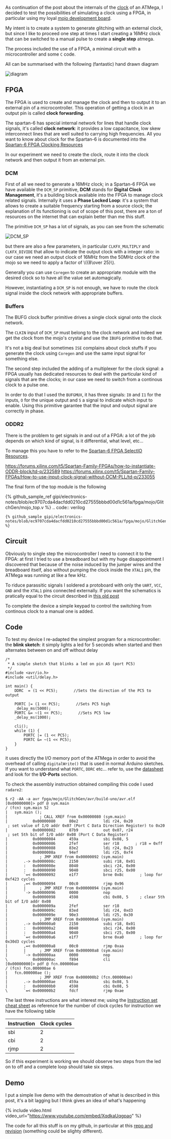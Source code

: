 <!--
.. title: Single stepping an ATmega with a FPGA
.. slug: single-stepping-atmega
.. date: 2018-04-21 00:00:00
.. tags: electronics,atmega,FPGA,Mojo,WIP
.. category: 
.. link: 
.. description: 
.. type: text
-->


As continuation of the post about the internals of the [clock](link://slug/clock-atmega)
of an ATMega, I decided to test the possibilities of simulating a clock
using a FPGA, in particular using my loyal [mojo development board](link://slug/mojo-devlopment-board).

My intent is to create a system to generate glitching with an external clock, but since
I like to proceed one step at times I start creating a 16MHz clock that can be switched
to a manual pulse to create a **single step** atmega.

<!-- TEASER_END -->


The process included the use of a FPGA, a minimal circuit with a microcontroller
and some ``C`` code.

All can be summarised with the following (fantastic) hand drawn diagram

![diagram](/images/fpga-clock-device.png)

## FPGA

The FPGA is used to create and manage the clock and then to output it to an external pin of a microcontroller.
This operation of getting a clock in an output pin is called **clock forwarding**.

The spartan-6 has special internal network for lines that handle clock signals, it's called
**clock network**: it provides a low capacitance, low skew interconnect lines that are well
suited to carrying high frequencies. All you want to know about clock for the Spartan-6 is documented into the
[Spartan-6 FPGA Clocking Resources](https://www.xilinx.com/support/documentation/user_guides/ug382.pdf)

In our experiment we need to create the clock, route it into the clock network and then
output it from an external pin.

### DCM

First of all we need to generate a 16MHz clock; in a Spartan-6 FPGA we have available the ``DCM_SP`` primitive,
**DCM** stands for **Digital Clock Management**, it's a building block available into the FPGA
to manage clock related signals. Internally it uses a **Phase Locked Loop**: it's a system that allows to
create a suitable frequency starting from a source clock; the explanation
of its functioning is out of scope of this post, there are a ton of resources
on the internet that can explain better than me this stuff.

The primitive ``DCM_SP`` has a lot of signals, as you can see from the schematic

![DCM_SP](/images/dcm_sp.png)

but there are also a few parameters, in particular ``CLKFX_MULTIPLY`` and ``CLKFX_DIVIDE``
that allow to indicate the output clock with a integer ratio: in our case we need an output clock of 16MHz from the
50MHz clock of the mojo so we need to apply a factor of \\({8\over 25}\\).

Generally you can use ``Coregen`` to create an appropriate module with the desired clock
so to have all the value set automagically.

However, instantiating a ``DCM_SP`` is not enough, we have to route the clock signal inside
the clock network with appropriate buffers.

### Buffers

The BUFG clock buffer primitive drives a single clock signal onto the clock network.

The ``CLKIN`` input of ``DCM_SP`` must belong to the clock network and indeed we get the
clock from the mojo's crystal and use the ``IBUFG`` primitive to do that.

It's not a big deal but sometimes ``ISE`` complains about clock stuffs if you generate
the clock using ``Coregen`` and use the same input signal for something else.

The second step included the adding of a multiplexer for the clock signal: a FPGA usually has
dedicated resources to deal with the particular kind of signals that are the clocks; in our case
we need to switch from a continous clock to a pulse one.

In order to do that I used the ``BUFGMUX``, it has three signals: ``I0`` and ``I1`` for the inputs, ``O``
for the unique output and ``S`` a signal to indicate which input to enable. Using this primitive
garantee that the input and output signal are correctly in phase.

### ODDR2

There is the problem to get signals in and out of a FPGA: a lot of the job depends on which
kind of signal, is it differential, what level, etc...

To manage this you have to refer to the [Spartan-6 FPGA SelectIO Resources](https://www.xilinx.com/support/documentation/user_guides/ug381.pdf).

https://forums.xilinx.com/t5/Spartan-Family-FPGAs/how-to-instantiate-ODDR-block/td-p/232589
https://forums.xilinx.com/t5/Spartan-Family-FPGAs/How-to-use-input-clock-signal-without-DCM-PLL/td-p/233055

The final form of the top module is the following

{% github_sample_ref gipi/electronics-notes/blob/ec9707cda4dacfdd0210cd27555bbbd00d1c561a/fpga/mojo/GlitchGen/mojo_top.v %}
.. code:: verilog

    {% github_sample gipi/electronics-notes/blob/ec9707cda4dacfdd0210cd27555bbbd00d1c561a/fpga/mojo/GlitchGen/mojo_top.v %}

## Circuit

Obviously to single step the microcontroller I need to connect it to the FPGA: at first I tried
to use a breadboard but with my huge disappointment I discovered that because of the noise
induced by the jumper wires and the breadboard itself, also without pumping the clock inside
the ``XTAL1`` pin, the ATMega was running at like a few kHz.

To riduce parassitic signals I soldered a protoboard with only the ``UART``, ``VCC``, ``GND``
and the ``XTAL1`` pins connected externally. If you want the schematics is pratically equal
to the circuit described in [this old post](link://slug/installing-bootloader-into-atmega328)

To complete the device a simple keypad to control the switching from continous clock to a manual one is added.

## Code

To test my device I re-adapted the simplest program for a microcontroller: the **blink sketch**:
it simply lights a led for 5 seconds when started and then alternates between on and off
without delay

```
/*
 * A simple sketch that blinks a led on pin A5 (port PC5)
 */
#include <avr/io.h>
#include <util/delay.h>

int main() {
    DDRC  = (1 << PC5);       //Sets the direction of the PC5 to output

    PORTC |= (1 << PC5);       //Sets PC5 high
    _delay_ms(5000);
    PORTC &= ~(1 << PC5);       //Sets PC5 low
    _delay_ms(1000);

    cli();
    while (1) {
        PORTC |= (1 << PC5);
        PORTC &= ~(1 << PC5);
    }
}
```

it uses directly the I/O memory port of the ATMega in order to avoid the overhead
of calling ``digitalWrite()`` that is used in normal Arduino sketches.
If you want to understand what ``PORTC``, ``DDRC`` etc... refer to, use the
[datasheet](http://ww1.microchip.com/downloads/en/DeviceDoc/ATmega328_P%20AVR%20MCU%20with%20picoPower%20Technology%20Data%20Sheet%2040001984A.pdf)
and look for the **I/O-Ports** section.

To check the assembly instruction obtained compiling this code I used ``radare2``:

```
$ r2 -AA -a avr fpga/mojo/GlitchGen/avr/build-uno/avr.elf
[0x00000000]> pdf @ sym.main
/ (fcn) sym.main 52
|   sym.main ();
|              ; CALL XREF from 0x00000080 (sym.main)
|           0x00000080      80e2           ldi r24, 0x20
 ; set value of I/O addr 0x07 (Port C Data Direction Register) to 0x20
|           0x00000082      87b9           out 0x07, r24
 ; set 5th bit of I/O addr 0x08 (Port C Data Register)
|           0x00000084      459a           sbi 0x08, 5  
|           0x00000086      2fef           ser r18       ; r18 = 0xff
|           0x00000088      83e2           ldi r24, 0x23
|           0x0000008a      94ef           ldi r25, 0xf4
|              ; JMP XREF from 0x00000092 (sym.main)
|       .-> 0x0000008c      2150           subi r18, 0x01
|       :   0x0000008e      8040           sbci r24, 0x00
|       :   0x00000090      9040           sbci r25, 0x00
|       `=< 0x00000092      e1f7           brne 0x8c       ; loop for 0xf423 cycles
|       ,=< 0x00000094      00c0           rjmp 0x96
|       |      ; JMP XREF from 0x00000094 (sym.main)
|       `-> 0x00000096      0000           nop
|           0x00000098      4598           cbi 0x08, 5     ; clear 5th bit of I/O addr 0x08
|           0x0000009a      2fef           ser r18
|           0x0000009c      83ed           ldi r24, 0xd3
|           0x0000009e      90e3           ldi r25, 0x30
|              ; JMP XREF from 0x000000a6 (sym.main)
|       .-> 0x000000a0      2150           subi r18, 0x01
|       :   0x000000a2      8040           sbci r24, 0x00
|       :   0x000000a4      9040           sbci r25, 0x00
|       `=< 0x000000a6      e1f7           brne 0xa0       ; loop for 0x30d3 cycles
|       ,=< 0x000000a8      00c0           rjmp 0xaa
|       |      ; JMP XREF from 0x000000a8 (sym.main)
|       `-> 0x000000aa      0000           nop
\           0x000000ac      f894           cli
[0x00000000]> pdf @ fcn.000000ae
/ (fcn) fcn.000000ae 6
|   fcn.000000ae ();
|              ; JMP XREF from 0x000000b2 (fcn.000000ae)
|       .-> 0x000000ae      459a           sbi 0x08, 5
|       :   0x000000b0      4598           cbi 0x08, 5
\       `=< 0x000000b2      fdcf           rjmp 0xae
```

The last three instructions are what interest me; using
the [Instruction set cheat sheet](http://www.avr-tutorials.com/sites/default/files/Instruction%20Set%20Summary.pdf)
as reference for the number of clock cycles for instruction we have the following table

| Instruction | Clock cycles |
|-------------|--------------|
| sbi | 2 |
| cbi | 2 |
| rjmp | 2 |

So if this experiment is working we should observe two steps from the led on to off and a
complete loop should take six steps.

## Demo

I put a simple live demo with the demostration of what is described in this post,
it's a bit lagging but I think gives an idea of what's happening

{% include video.html video_url="https://www.youtube.com/embed/XqdkaUqgpao" %}

The code for all this stuff is on my github, in particular at this
[repo and revision](https://github.com/gipi/electronics-notes/tree/ec9707cda4dacfdd0210cd27555bbbd00d1c561a/fpga/mojo/GlitchGen)
(something could be slighty different).
